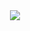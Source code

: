 <div align="center"><img src="https://spotify-github-profile.vercel.app/api/view?uid=lk4c4zyxs4nepqevilaezuexq&cover_image=true&theme=default" /></div>  
